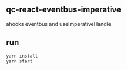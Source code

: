 ## qc-react-eventbus-imperative
ahooks eventbus and useImperativeHandle

## run
```
yarn install
yarn start
```
